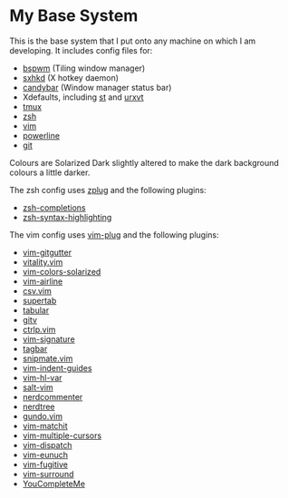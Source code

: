 # My Base System

This is the base system that I put onto any machine on which I am developing.
It includes config files for:

* [bspwm](https://github.com/baskerville/bspwm) (Tiling window manager)
* [sxhkd](https://github.com/baskerville/sxhkd) (X hotkey daemon)
* [candybar](https://github.com/Lokaltog/candybar) (Window manager status bar)
* Xdefaults, including [st](http://git.suckless.org/st/) and
  [urxvt](http://software.schmorp.de/pkg/rxvt-unicode.html)
* [tmux](http://tmux.sourceforge.net/)
* [zsh](http://www.zsh.org/)
* [vim](http://www.vim.org/)
* [powerline](https://github.com/powerline/powerline)
* [git](http://www.git-scm.com/)

Colours are Solarized Dark slightly altered to make the dark background colours
a little darker.

The zsh config uses [zplug](https://github.com/b4b4r07/zplug) and the following
plugins:

* [zsh-completions](https://github.com/zsh-users/zsh-completions)
* [zsh-syntax-highlighting](https://github.com/zsh-users/zsh-syntax-highlighting)

The vim config uses [vim-plug](https://github.com/junegunn/vim-plug) and the
following plugins:

* [vim-gitgutter](https://github.com/airblade/vim-gitgutter)
* [vitality.vim](https://github.com/akracun/vitality.vim)
* [vim-colors-solarized](https://github.com/altercation/vim-colors-solarized)
* [vim-airline](https://github.com/bling/vim-airline)
* [csv.vim](https://github.com/chrisbra/csv.vim)
* [supertab](https://github.com/ervandew/supertab)
* [tabular](https://github.com/godlygeek/tabular)
* [gitv](https://github.com/gregsexton/gitv)
* [ctrlp.vim](https://github.com/kien/ctrlp.vim)
* [vim-signature](https://github.com/kshenoy/vim-signature)
* [tagbar](https://github.com/majutsushi/tagbar)
* [snipmate.vim](https://github.com/msanders/snipmate.vim)
* [vim-indent-guides](https://github.com/nathanaelkane/vim-indent-guides)
* [vim-hl-var](https://github.com/pjcj/vim-hl-var)
* [salt-vim](https://github.com/saltstack/salt-vim)
* [nerdcommenter](https://github.com/scrooloose/nerdcommenter)
* [nerdtree](https://github.com/scrooloose/nerdtree)
* [gundo.vim](https://github.com/sjl/gundo.vim)
* [vim-matchit](https://github.com/Spaceghost/vim-matchit)
* [vim-multiple-cursors](https://github.com/terryma/vim-multiple-cursors)
* [vim-dispatch](https://github.com/tpope/vim-dispatch)
* [vim-eunuch](https://github.com/tpope/vim-eunuch)
* [vim-fugitive](https://github.com/tpope/vim-fugitive)
* [vim-surround](https://github.com/tpope/vim-surround)
* [YouCompleteMe](https://github.com/Valloric/YouCompleteMe)
